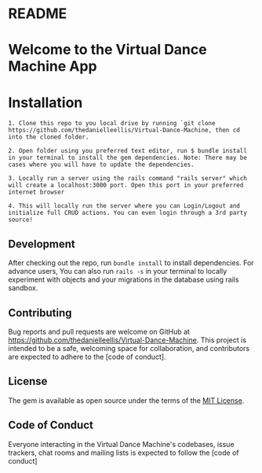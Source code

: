 # README

# Welcome to the Virtual Dance Machine App

# Installation

    1. Clone this repo to you local drive by running `git clone https://github.com/thedanielleellis/Virtual-Dance-Machine, then cd into the cloned folder.

    2. Open folder using you preferred text editor, run $ bundle install in your terminal to install the gem dependencies. Note: There may be cases where you will have to update the dependencies.

    3. Locally run a server using the rails command "rails server" which will create a localhost:3000 port. Open this port in your preferred internet browser
    
    4. This will locally run the server where you can Login/Logout and initialize full CRUD actions. You can even login through a 3rd party source!

## Development

After checking out the repo, run `bundle install` to install dependencies. For advance users, You can also run `rails -s` in your terminal to locally experiment with objects and your migrations in the database using rails sandbox.

## Contributing

Bug reports and pull requests are welcome on GitHub at https://github.com/thedanielleellis/Virtual-Dance-Machine. This project is intended to be a safe, welcoming space for collaboration, and contributors are expected to adhere to the [code of conduct].


## License

The gem is available as open source under the terms of the [MIT License](https://opensource.org/licenses/MIT).

## Code of Conduct

Everyone interacting in the Virtual Dance Machine's codebases, issue trackers, chat rooms and mailing lists is expected to follow the [code of conduct]